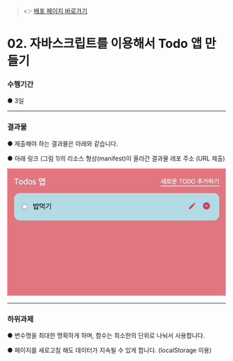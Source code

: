 > 👉 [배포 페이지 바로가기](https://sj70.github.io/todo_app/)

# 02. 자바스크립트를 이용해서 Todo 앱 만들기

### 수행기간

● 3일

---

### 결과물

● 제출해야 하는 결과물은 아래와 같습니다.

● 아래 링크 (그림 1)의 리소스 형상(manifest)이 올라간 결과물 레포 주소 (URL 제출)

![그림 1](./img/todo-ref.gif)

---

### 하위과제

● 변수명을 최대한 명확하게 하며, 함수는 최소한의 단위로 나눠서 사용합니다.

● 페이지를 새로고침 해도 데이터가 지속될 수 있게 합니다. (localStorage 이용)
